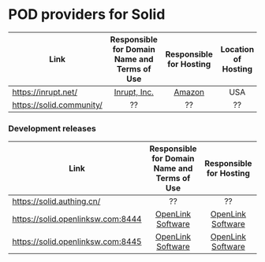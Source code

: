 # POD providers for Solid

|               Link                |    Responsible for Domain Name and Terms of Use     |             Responsible for Hosting               | Location of Hosting | Solid Server Version |
|-----------------------------------|:---------------------------------------------------:|:-------------------------------------------------:|:-------------------:|:--------------------:|
| https://inrupt.net/               | [Inrupt, Inc.](https://inrupt.com/terms-of-service) |         [Amazon](https://aws.amazon.com)          |         USA         |          ??          |
| https://solid.community/          |                          ??                         |                        ??                         |         ??          |          ??          |


### Development releases 

|               Link                |    Responsible for Domain Name and Terms of Use     |             Responsible for Hosting               | Location of Hosting | Solid Server Version |
|-----------------------------------|:---------------------------------------------------:|:-------------------------------------------------:|:-------------------:|:--------------------:|
| https://solid.authing.cn/         |                          ??                         |                        ??                         |         ??          |          ??          |
| https://solid.openlinksw.com:8444 |  [OpenLink Software](https://www.openlinksw.com/)   | [OpenLink Software](https://www.openlinksw.com/)  |         USA         |        NSS 4.x       |
| https://solid.openlinksw.com:8445 |  [OpenLink Software](https://www.openlinksw.com/)   | [OpenLink Software](https://www.openlinksw.com/)  |         USA         |        NSS 5.x       |

